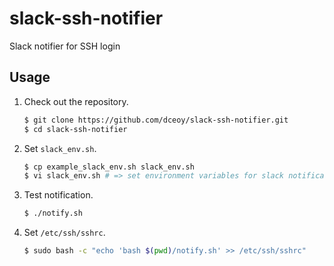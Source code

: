 slack-ssh-notifier
==================

Slack notifier for SSH login

Usage
-----

1.  Check out the repository.

    ```sh
    $ git clone https://github.com/dceoy/slack-ssh-notifier.git
    $ cd slack-ssh-notifier
    ```

2.  Set `slack_env.sh`.

    ```sh
    $ cp example_slack_env.sh slack_env.sh
    $ vi slack_env.sh # => set environment variables for slack notification
    ```

3.  Test notification.

    ```sh
    $ ./notify.sh
    ```

4.  Set `/etc/ssh/sshrc`.

    ```sh
    $ sudo bash -c "echo 'bash $(pwd)/notify.sh' >> /etc/ssh/sshrc"
    ```
